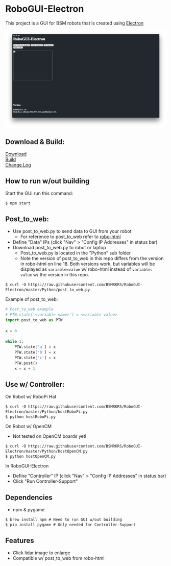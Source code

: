 # RoboGUI-Electron

This project is a GUI for BSM robots that is created using [Electron](https://electronjs.org)

![alt text](https://raw.githubusercontent.com/BSMRKRS/RoboGUI-Electron/master/docs/window.png)


## Download & Build:

[Download](https://github.com/BSMRKRS/RoboGUI-Electron/releases) <br />
[Build](/docs/Build.md/) <br />
[Change Log](/docs/Changes.md/)


## How to run w/out building

Start the GUI run this command:
```
$ npm start
```

## Post_to_web:

- Use post_to_web.py to send data to GUI from your robot
  - For reference to post_to_web refer to [robo-html](https://github.com/BSMRKRS/robo-html)
- Define "Data" IPs (click "Nav" > "Config IP Addresses" in status bar)
- Download post_to_web.py to robot or laptop
  - Post_to_web.py is located in the "Python" sub folder
  - Note the version of post_to_web in this repo differs from the version in robo-html on line 18. Both versions work, but variables will be displayed as `variable=value` w/ robo-html instead of `variable: value` w/ the version in this repo.

```
$ curl -O https://raw.githubusercontent.com/BSMRKRS/RoboGUI-Electron/master/Python/post_to_web.py
```

Example of post_to_web:
```python
# Post_to_web example
# PTW.state['<variable name>'] = <variable value>
import post_to_web as PTW

x = 0

while 1:
    PTW.state['a'] = x
    PTW.state['b'] = x
    PTW.state['c'] = x
    PTW.post()
    x = x + 1
```

## Use w/ Controller:

On Robot w/ RoboPi Hat

```
$ curl -O https://raw.githubusercontent.com/BSMRKRS/RoboGUI-Electron/master/Python/hostRoboPi.py
$ python hostRoboPi.py
```

On Robot w/ OpenCM
- Not tested on OpenCM boards yet!

```
$ curl -O https://raw.githubusercontent.com/BSMRKRS/RoboGUI-Electron/master/Python/hostOpenCM.py
$ python hostOpenCM.py
```

In RoboGUI-Electron
- Define "Controller" IP (click "Nav" > "Config IP Addresses" in status bar)
- Click "Run Controller-Support"

## Dependencies

- npm & pygame

```
$ brew install npm # Need to run GUI w/out building
$ pip install pygame # Only needed for Controller-Support
```


## Features

- Click lidar image to enlarge
- Compatible w/ post_to_web from robo-html
